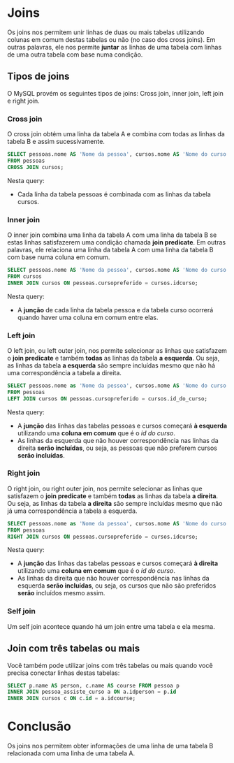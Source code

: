 # Joins

Os joins nos permitem unir linhas de duas ou mais tabelas utilizando colunas em comum destas tabelas ou não (no caso dos cross joins). Em outras palavras, ele nos permite **juntar** as linhas de uma tabela com linhas de uma outra tabela com base numa condição.

## Tipos de joins

O MySQL provém os seguintes tipos de joins: Cross join, inner join, left join e right join.

### Cross join

O cross join obtém uma linha da tabela A e combina com todas as linhas da tabela B e assim sucessivamente.

```sql
SELECT pessoas.nome AS 'Nome da pessoa', cursos.nome AS 'Nome do curso'
FROM pessoas
CROSS JOIN cursos;
```

Nesta query:

- Cada linha da tabela pessoas é combinada com as linhas da tabela cursos.

### Inner join

O inner join combina uma linha da tabela A com uma linha da tabela B se estas linhas satisfazerem uma condição chamada **join predicate**. Em outras palavras, ele relaciona uma linha da tabela A com uma linha da tabela B com base numa coluna em comum.

```SQL
SELECT pessoas.nome AS 'Nome da pessoa', cursos.nome AS 'Nome do curso preferido'
FROM cursos
INNER JOIN cursos ON pessoas.cursopreferido = cursos.idcurso;
```

Nesta query:

- A **junção** de cada linha da tabela pessoa e da tabela curso ocorrerá quando haver uma coluna em comum entre elas.

### Left join

O left join, ou left outer join, nos permite selecionar as linhas que satisfazem o **join predicate** e também **todas** as linhas da tabela **a esquerda**. Ou seja, as linhas da tabela **a esquerda** são sempre incluídas mesmo que não há uma correspondência a tabela a direita.

```sql
SELECT pessoas.nome as 'Nome da pessoa', cursos.nome AS 'Nome do curso preferido'
FROM pessoas
LEFT JOIN cursos ON pessoas.cursopreferido = cursos.id_do_curso;
```

Nesta query:

- A **junção** das linhas das tabelas pessoas e cursos começará **à esquerda** utilizando uma **coluna em comum** que é o *id do curso*.
- As linhas da esquerda que não houver correspondência nas linhas da direita **serão incluídas**, ou seja, as pessoas que não preferem cursos **serão incluídas**.

### Right join

O right join, ou right outer join, nos permite selecionar as linhas que satisfazem o **join predicate** e também **todas** as linhas da tabela **a direita**. Ou seja, as linhas da tabela **a direita** são sempre incluídas mesmo que não já uma correspondência a tabela a esquerda.

```sql
SELECT pessoas.nome as 'Nome da pessoa', cursos.nome AS 'Nome do curso'
FROM pessoas
RIGHT JOIN cursos ON pessoas.cursopreferido = cursos.idcurso;
```

Nesta query:

- A **junção** das linhas das tabelas pessoas e cursos começará **à direita** utilizando uma **coluna em comum** que é o *id do curso*.
- As linhas da direita que não houver correspondência nas linhas da esquerda **serão incluídas**, ou seja, os cursos que não são preferidos **serão** incluídos mesmo assim.

### Self join

Um self join acontece quando há um join entre uma tabela e ela mesma.

## Join com três tabelas ou mais

Você também pode utilizar joins com três tabelas ou mais quando você precisa conectar linhas destas tabelas:

```sql
SELECT p.name AS person, c.name AS course FROM pessoa p
INNER JOIN pessoa_assiste_curso a ON a.idperson = p.id 
INNER JOIN cursos c ON c.id = a.idcourse;
```

# Conclusão

Os joins nos permitem obter informações de uma linha de uma tabela B relacionada com uma linha de uma tabela A.